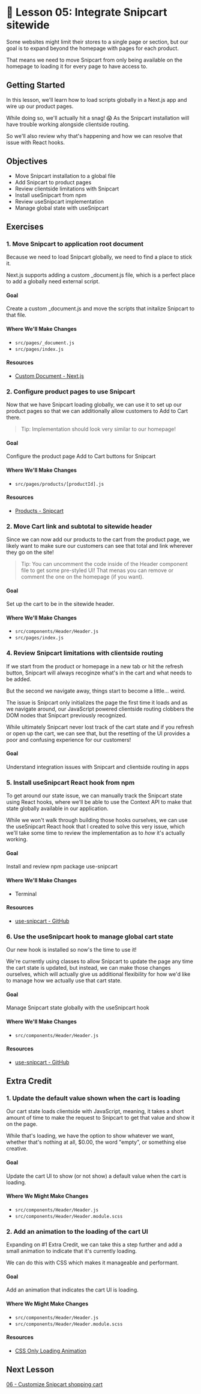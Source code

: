 # 📓 Lesson 05: Integrate Snipcart sitewide

Some websites might limit their stores to a single page or section, but our goal is to expand beyond the homepage with pages for each product.

That means we need to move Snipcart from only being available on the homepage to loading it for every page to have access to.

## Getting Started

In this lesson, we'll learn how to load scripts globally in a Next.js app and wire up our product pages.

While doing so, we'll actually hit a snag! 😱 As the Snipcart installation will have trouble working alongside clientside routing.

So we'll also review why that's happening and how we can resolve that issue with React hooks.

## Objectives
* Move Snipcart installation to a global file
* Add Snipcart to product pages
* Review clientside limitations with Snipcart
* Install useSnipcart from npm
* Review useSnipcart implementation
* Manage global state with useSnipcart

## Exercises

### 1. Move Snipcart to application root document

Because we need to load Snipcart globally, we need to find a place to stick it.

Next.js supports adding a custom \_document.js file, which is a perfect place to add a globally need external script.

#### Goal

Create a custom \_document.js and move the scripts that initalize Snipcart to that file.

#### Where We'll Make Changes
* `src/pages/_document.js`
* `src/pages/index.js`

#### Resources
* [Custom Document - Next.js](https://nextjs.org/docs/advanced-features/custom-document)

### 2. Configure product pages to use Snipcart

Now that we have Snipcart loading globally, we can use it to set up our product pages so that we can additionally allow customers to Add to Cart there.

> Tip: Implementation should look very similar to our homepage!

#### Goal

Configure the product page Add to Cart buttons for Snipcart

#### Where We'll Make Changes
* `src/pages/products/[productId].js`

#### Resources
* [Products - Snipcart](https://docs.snipcart.com/v3/setup/products)

### 2. Move Cart link and subtotal to sitewide header

Since we can now add our products to the cart from the product page, we likely want to make sure our customers can see that total and link wherever they go on the site!

> Tip: You can uncomment the code inside of the Header component file to get some pre-styled UI! That menas you can remove or comment the one on the homepage (if you want).

#### Goal

Set up the cart to be in the sitewide header.

#### Where We'll Make Changes
* `src/components/Header/Header.js`
* `src/pages/index.js`

### 4. Review Snipcart limitations with clientside routing

If we start from the product or homepage in a new tab or hit the refresh button, Snipcart will always recoginze what's in the cart and what needs to be added.

But the second we navigate away, things start to become a little... weird.

The issue is Snipcart only initializes the page the first time it loads and as we navigate around, our JavaScript powered clientside routing clobbers the DOM nodes  that Snipcart previously recognized.

While ultimately Snipcart never lost track of the cart state and if you refresh or open up the cart, we can see that, but the resetting of the UI provides a poor and confusing experience for our customers!

#### Goal

Understand integration issues with Snipcart and clientside routing in apps

### 5. Install useSnipcart React hook from npm

To get around our state issue, we can manually track the Snipcart state using React hooks, where we'll be able to use the Context API to make that state globally available in our application.

While we won't walk through building those hooks ourselves, we can use the useSnipcart React hook that I created to solve this very issue, which we'll take some time to review the implementation as to _how_ it's actually working.

#### Goal

Install and review npm package use-snipcart

#### Where We'll Make Changes
* Terminal

#### Resources
* [use-snipcart - GitHub](https://github.com/colbyfayock/use-snipcart)

### 6. Use the useSnipcart hook to manage global cart state

Our new hook is installed so now's the time to use it!

We're currently using classes to allow Snipcart to update the page any time the cart state is updated, but instead, we can make those changes ourselves, which will actually give us additional flexibility for how we'd like to manage how we actually use that cart state.

#### Goal

Manage Snipcart state globally with the useSnipcart hook

#### Where We'll Make Changes
* `src/components/Header/Header.js`

#### Resources
* [use-snipcart - GitHub](https://github.com/colbyfayock/use-snipcart)

## Extra Credit

### 1. Update the default value shown when the cart is loading

Our cart state loads clientside with JavaScript, meaning, it takes a short amount of time to make the request to Snipcart to get that value and show it on the page.

While that's loading, we have the option to show whatever we want, whether that's nothing at all, $0.00, the word "empty", or something else creative.

#### Goal

Update the cart UI to show (or not show) a default value when the cart is loading.

#### Where We Might Make Changes
* `src/components/Header/Header.js`
* `src/components/Header/Header.module.scss`

### 2. Add an animation to the loading of the cart UI

Expanding on #1 Extra Credit, we can take this a step further and add a small animation to indicate that it's currently loading.

We can do this with CSS which makes it manageable and performant.

#### Goal

Add an animation that indicates the cart UI is loading.

#### Where We Might Make Changes
* `src/components/Header/Header.js`
* `src/components/Header/Header.module.scss`

#### Resources
* [CSS Only Loading Animation](https://codepen.io/colbyfayock/pen/aKKoJP)

## Next Lesson

[06 - Customize Snipcart shopping cart](https://github.com/colbyfayock/hyper-bros-trading-workshop/blob/main/lessons/06%20-%20Customize%20Snipcart%20shopping%20cart.md)
